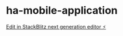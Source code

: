 # ha-mobile-application

[Edit in StackBlitz next generation editor ⚡️](https://stackblitz.com/~/github.com/SgcSwitch666/ha-mobile-application)